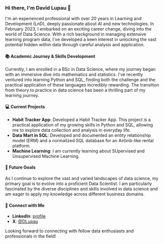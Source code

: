 ### Hi there, I'm David Lupau 👋

I'm an experienced professional with over 20 years in Learning and Development (LnD), deeply passionate about AI and new technologies. In February 2023, I embarked on an exciting career change, diving into the world of Data Science. With a rich background in managing extensive learning program data, I've developed a keen interest in unlocking the vast potential hidden within data through careful analysis and application.

#### 📚 Academic Journey & Skills Development
Currently, I am enrolled in a BSc in Data Science, where my journey began with an immersive dive into mathematics and statistics. I've recently ventured into learning Python and SQL, finding both the challenge and the practical application of these languages incredibly rewarding. The transition from theory to practice in data science has been a thrilling part of my learning journey.

#### 💻 Current Projects
- **Habit Tracker App**: Developed a Habit Tracker App. This project is a practical application of my growing skills in Python and SQL, allowing me to explore data collection and analysis in everyday life.
- **Data Mart in SQL**: Developed and documented an entity relationship model (ERM) and a normalized SQL database for an Airbnb-like rental platform.
- **Machine Learning**: I am currently learning about SUpervised and Unsupervised Machine Learning.

#### 🎯 Future Goals
As I continue to explore the vast and varied landscapes of data science, my primary goal is to evolve into a proficient Data Scientist. I am particularly fascinated by the diverse disciplines and skills involved in data science and am eager to apply my knowledge across different business domains.

#### 🤝 Connect with Me
- **LinkedIn**: [profile](https://www.linkedin.com/in/david-lupau/)
- **X**: [@DLupau](https://twitter.com/DLupau)

Looking forward to connecting with fellow data enthusiasts and professionals in the field!

<!---
davidlupau/davidlupau is a ✨ special ✨ repository because its `README.md` (this file) appears on your GitHub profile.
You can click the Preview link to take a look at your changes.
--->
